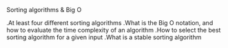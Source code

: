 Sorting algorithms & Big O

.At least four different sorting algorithms
.What is the Big O notation, and how to evaluate the time complexity of an algorithm
.How to select the best sorting algorithm for a given input
.What is a stable sorting algorithm
